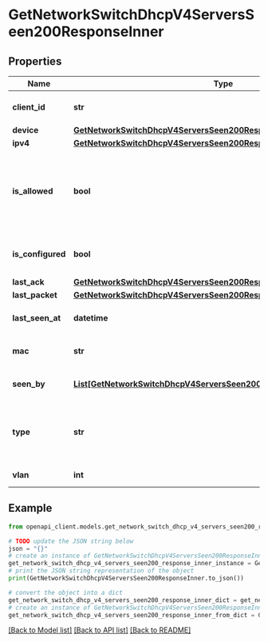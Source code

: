 # GetNetworkSwitchDhcpV4ServersSeen200ResponseInner


## Properties

Name | Type | Description | Notes
------------ | ------------- | ------------- | -------------
**client_id** | **str** | Client id of the server if available. | [optional] 
**device** | [**GetNetworkSwitchDhcpV4ServersSeen200ResponseInnerDevice**](GetNetworkSwitchDhcpV4ServersSeen200ResponseInnerDevice.md) |  | [optional] 
**ipv4** | [**GetNetworkSwitchDhcpV4ServersSeen200ResponseInnerIpv4**](GetNetworkSwitchDhcpV4ServersSeen200ResponseInnerIpv4.md) |  | [optional] 
**is_allowed** | **bool** | Whether the server is allowed or blocked. Always true for configured servers. | [optional] 
**is_configured** | **bool** | Whether the server is configured. | [optional] 
**last_ack** | [**GetNetworkSwitchDhcpV4ServersSeen200ResponseInnerLastAck**](GetNetworkSwitchDhcpV4ServersSeen200ResponseInnerLastAck.md) |  | [optional] 
**last_packet** | [**GetNetworkSwitchDhcpV4ServersSeen200ResponseInnerLastPacket**](GetNetworkSwitchDhcpV4ServersSeen200ResponseInnerLastPacket.md) |  | [optional] 
**last_seen_at** | **datetime** | Last time the server was seen. | [optional] 
**mac** | **str** | Mac address of the server. | [optional] 
**seen_by** | [**List[GetNetworkSwitchDhcpV4ServersSeen200ResponseInnerSeenByInner]**](GetNetworkSwitchDhcpV4ServersSeen200ResponseInnerSeenByInner.md) | Devices that saw the server. | [optional] 
**type** | **str** | server type. Can be a &#39;device&#39;, &#39;stack&#39;, or &#39;discovered&#39; (i.e client). | [optional] 
**vlan** | **int** | Vlan id of the server. | [optional] 

## Example

```python
from openapi_client.models.get_network_switch_dhcp_v4_servers_seen200_response_inner import GetNetworkSwitchDhcpV4ServersSeen200ResponseInner

# TODO update the JSON string below
json = "{}"
# create an instance of GetNetworkSwitchDhcpV4ServersSeen200ResponseInner from a JSON string
get_network_switch_dhcp_v4_servers_seen200_response_inner_instance = GetNetworkSwitchDhcpV4ServersSeen200ResponseInner.from_json(json)
# print the JSON string representation of the object
print(GetNetworkSwitchDhcpV4ServersSeen200ResponseInner.to_json())

# convert the object into a dict
get_network_switch_dhcp_v4_servers_seen200_response_inner_dict = get_network_switch_dhcp_v4_servers_seen200_response_inner_instance.to_dict()
# create an instance of GetNetworkSwitchDhcpV4ServersSeen200ResponseInner from a dict
get_network_switch_dhcp_v4_servers_seen200_response_inner_from_dict = GetNetworkSwitchDhcpV4ServersSeen200ResponseInner.from_dict(get_network_switch_dhcp_v4_servers_seen200_response_inner_dict)
```
[[Back to Model list]](../README.md#documentation-for-models) [[Back to API list]](../README.md#documentation-for-api-endpoints) [[Back to README]](../README.md)


